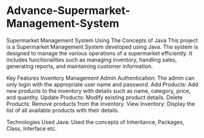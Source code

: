 # Advance-Supermarket-Management-System
Supermarket Management System Using The Concepts of Java
This project is a Supermarket Management System developed using Java. The system is designed to manage the various operations of a supermarket efficiently. It includes functionalities such as managing inventory, handling sales, generating reports, and maintaining customer information.

Key Features
Inventory Management
Admin Authentication: The admin can only login with the appropriate user name and password.
Add Products: Add new products to the inventory with details such as name, category, price, and quantity.
Update Products: Modify existing product details.
Delete Products: Remove products from the inventory.
View Inventory: Display the list of all available products with their details.

Technologies Used
Java: Used the concepts of Inheritance, Packages, Class, Interface etc.
